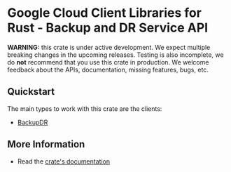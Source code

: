 # Google Cloud Client Libraries for Rust - Backup and DR Service API

<!-- Code generated by sidekick. DO NOT EDIT. -->

**WARNING:** this crate is under active development. We expect multiple breaking
changes in the upcoming releases. Testing is also incomplete, we do **not**
recommend that you use this crate in production. We welcome feedback about the
APIs, documentation, missing features, bugs, etc.

## Quickstart

The main types to work with this crate are the clients:

* [BackupDR](https://docs.rs/google-cloud-backupdr-v1/latest/google_cloud_backupdr_v1/client/struct.BackupDR.html)

## More Information

* Read the [crate's documentation](https://docs.rs/google-cloud-backupdr-v1/latest/google-cloud-backupdr-v1)

